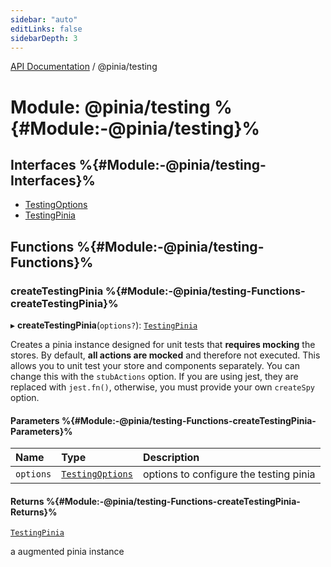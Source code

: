 ```yaml
---
sidebar: "auto"
editLinks: false
sidebarDepth: 3
---
```


[API Documentation](../index.md) / @pinia/testing

# Module: @pinia/testing %{#Module:-@pinia/testing}%

## Interfaces %{#Module:-@pinia/testing-Interfaces}%

- [TestingOptions](../interfaces/pinia_testing.TestingOptions.md)
- [TestingPinia](../interfaces/pinia_testing.TestingPinia.md)

## Functions %{#Module:-@pinia/testing-Functions}%

### createTestingPinia %{#Module:-@pinia/testing-Functions-createTestingPinia}%

▸ **createTestingPinia**(`options?`): [`TestingPinia`](../interfaces/pinia_testing.TestingPinia.md)

Creates a pinia instance designed for unit tests that **requires mocking**
the stores. By default, **all actions are mocked** and therefore not
executed. This allows you to unit test your store and components separately.
You can change this with the `stubActions` option. If you are using jest,
they are replaced with `jest.fn()`, otherwise, you must provide your own
`createSpy` option.

#### Parameters %{#Module:-@pinia/testing-Functions-createTestingPinia-Parameters}%

| Name | Type | Description |
| :------ | :------ | :------ |
| `options` | [`TestingOptions`](../interfaces/pinia_testing.TestingOptions.md) | options to configure the testing pinia |

#### Returns %{#Module:-@pinia/testing-Functions-createTestingPinia-Returns}%

[`TestingPinia`](../interfaces/pinia_testing.TestingPinia.md)

a augmented pinia instance
